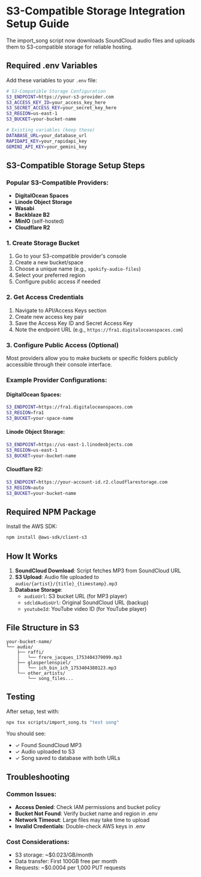# S3-Compatible Storage Integration Setup Guide

The import_song script now downloads SoundCloud audio files and uploads them to S3-compatible storage for reliable hosting.

## Required .env Variables

Add these variables to your `.env` file:

```bash
# S3-Compatible Storage Configuration
S3_ENDPOINT=https://your-s3-provider.com
S3_ACCESS_KEY_ID=your_access_key_here
S3_SECRET_ACCESS_KEY=your_secret_key_here
S3_REGION=us-east-1
S3_BUCKET=your-bucket-name

# Existing variables (keep these)
DATABASE_URL=your_database_url
RAPIDAPI_KEY=your_rapidapi_key
GEMINI_API_KEY=your_gemini_key
```

## S3-Compatible Storage Setup Steps

### Popular S3-Compatible Providers:
- **DigitalOcean Spaces**
- **Linode Object Storage**  
- **Wasabi**
- **Backblaze B2**
- **MinIO** (self-hosted)
- **Cloudflare R2**

### 1. Create Storage Bucket
1. Go to your S3-compatible provider's console
2. Create a new bucket/space
3. Choose a unique name (e.g., `spokify-audio-files`)
4. Select your preferred region
5. Configure public access if needed

### 2. Get Access Credentials
1. Navigate to API/Access Keys section
2. Create new access key pair
3. Save the Access Key ID and Secret Access Key
4. Note the endpoint URL (e.g., `https://fra1.digitaloceanspaces.com`)

### 3. Configure Public Access (Optional)
Most providers allow you to make buckets or specific folders publicly accessible through their console interface.

### Example Provider Configurations:

#### DigitalOcean Spaces:
```bash
S3_ENDPOINT=https://fra1.digitaloceanspaces.com
S3_REGION=fra1
S3_BUCKET=your-space-name
```

#### Linode Object Storage:
```bash
S3_ENDPOINT=https://us-east-1.linodeobjects.com
S3_REGION=us-east-1
S3_BUCKET=your-bucket-name
```

#### Cloudflare R2:
```bash
S3_ENDPOINT=https://your-account-id.r2.cloudflarestorage.com
S3_REGION=auto
S3_BUCKET=your-bucket-name
```

## Required NPM Package

Install the AWS SDK:

```bash
npm install @aws-sdk/client-s3
```

## How It Works

1. **SoundCloud Download**: Script fetches MP3 from SoundCloud URL
2. **S3 Upload**: Audio file uploaded to `audio/{artist}/{title}_{timestamp}.mp3`
3. **Database Storage**:
   - `audioUrl`: S3 bucket URL (for MP3 player)
   - `sdcldAudioUrl`: Original SoundCloud URL (backup)
   - `youtubeId`: YouTube video ID (for YouTube player)

## File Structure in S3

```
your-bucket-name/
└── audio/
    ├── raffi/
    │   └── frere_jacques_1753404379099.mp3
    ├── glasperlenspiel/
    │   └── ich_bin_ich_1753404380123.mp3
    └── other_artists/
        └── song_files...
```

## Testing

After setup, test with:

```bash
npx tsx scripts/import_song.ts "test song"
```

You should see:
- ✓ Found SoundCloud MP3
- ✓ Audio uploaded to S3
- ✓ Song saved to database with both URLs

## Troubleshooting

### Common Issues:
- **Access Denied**: Check IAM permissions and bucket policy
- **Bucket Not Found**: Verify bucket name and region in .env
- **Network Timeout**: Large files may take time to upload
- **Invalid Credentials**: Double-check AWS keys in .env

### Cost Considerations:
- S3 storage: ~$0.023/GB/month
- Data transfer: First 100GB free per month
- Requests: ~$0.0004 per 1,000 PUT requests